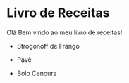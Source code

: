 # Livro de Receitas

Olá Bem vindo ao meu livro de receitas!

- Strogonoff de Frango
- Pavê

- Bolo Cenoura
